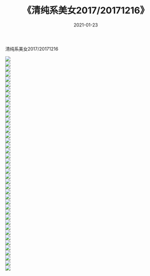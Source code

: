 ﻿---
layout: post
title:  《清纯系美女2017/20171216》
date:   2021-01-23
img: http://pic.660000.xyz/1:/清纯系美女/2017/20171216/000.jpg
categories: [美女, 清纯, 唯美]
---

清纯系美女2017/20171216

 ![](http://pic.660000.xyz/1:/清纯系美女/2017/20171216/001.jpg) <br>![](http://pic.660000.xyz/1:/清纯系美女/2017/20171216/002.jpg) <br>![](http://pic.660000.xyz/1:/清纯系美女/2017/20171216/003.jpg) <br>![](http://pic.660000.xyz/1:/清纯系美女/2017/20171216/004.jpg) <br>![](http://pic.660000.xyz/1:/清纯系美女/2017/20171216/005.jpg) <br>![](http://pic.660000.xyz/1:/清纯系美女/2017/20171216/006.jpg) <br>![](http://pic.660000.xyz/1:/清纯系美女/2017/20171216/007.jpg) <br>![](http://pic.660000.xyz/1:/清纯系美女/2017/20171216/008.jpg) <br>![](http://pic.660000.xyz/1:/清纯系美女/2017/20171216/009.jpg) <br>![](http://pic.660000.xyz/1:/清纯系美女/2017/20171216/010.jpg) <br>![](http://pic.660000.xyz/1:/清纯系美女/2017/20171216/011.jpg) <br>![](http://pic.660000.xyz/1:/清纯系美女/2017/20171216/012.jpg) <br>![](http://pic.660000.xyz/1:/清纯系美女/2017/20171216/013.jpg) <br>![](http://pic.660000.xyz/1:/清纯系美女/2017/20171216/014.jpg) <br>![](http://pic.660000.xyz/1:/清纯系美女/2017/20171216/015.jpg) <br>![](http://pic.660000.xyz/1:/清纯系美女/2017/20171216/016.jpg) <br>![](http://pic.660000.xyz/1:/清纯系美女/2017/20171216/017.jpg) <br>![](http://pic.660000.xyz/1:/清纯系美女/2017/20171216/018.jpg) <br>![](http://pic.660000.xyz/1:/清纯系美女/2017/20171216/019.jpg) <br>![](http://pic.660000.xyz/1:/清纯系美女/2017/20171216/020.jpg) <br>![](http://pic.660000.xyz/1:/清纯系美女/2017/20171216/021.jpg) <br>![](http://pic.660000.xyz/1:/清纯系美女/2017/20171216/022.jpg) <br>![](http://pic.660000.xyz/1:/清纯系美女/2017/20171216/023.jpg) <br>![](http://pic.660000.xyz/1:/清纯系美女/2017/20171216/024.jpg) <br>![](http://pic.660000.xyz/1:/清纯系美女/2017/20171216/025.jpg) <br>![](http://pic.660000.xyz/1:/清纯系美女/2017/20171216/026.jpg) <br>![](http://pic.660000.xyz/1:/清纯系美女/2017/20171216/027.jpg) <br>![](http://pic.660000.xyz/1:/清纯系美女/2017/20171216/028.jpg) <br>![](http://pic.660000.xyz/1:/清纯系美女/2017/20171216/029.jpg) <br>![](http://pic.660000.xyz/1:/清纯系美女/2017/20171216/030.jpg) <br>![](http://pic.660000.xyz/1:/清纯系美女/2017/20171216/031.jpg) <br>![](http://pic.660000.xyz/1:/清纯系美女/2017/20171216/032.jpg) <br>![](http://pic.660000.xyz/1:/清纯系美女/2017/20171216/033.jpg) <br>![](http://pic.660000.xyz/1:/清纯系美女/2017/20171216/034.jpg) <br>![](http://pic.660000.xyz/1:/清纯系美女/2017/20171216/035.jpg) <br>![](http://pic.660000.xyz/1:/清纯系美女/2017/20171216/036.jpg) <br>![](http://pic.660000.xyz/1:/清纯系美女/2017/20171216/037.jpg) <br>![](http://pic.660000.xyz/1:/清纯系美女/2017/20171216/038.jpg) <br>![](http://pic.660000.xyz/1:/清纯系美女/2017/20171216/039.jpg) <br>![](http://pic.660000.xyz/1:/清纯系美女/2017/20171216/040.jpg) <br>![](http://pic.660000.xyz/1:/清纯系美女/2017/20171216/041.jpg) <br>![](http://pic.660000.xyz/1:/清纯系美女/2017/20171216/042.jpg) <br>